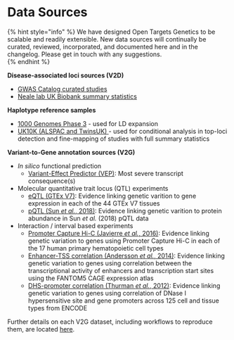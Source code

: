 # Data Sources

{% hint style="info" %}
 We have designed Open Targets Genetics to be scalable and readily extensible. New data sources will continually be curated, reviewed, incorporated, and documented here and in the changelog.  Please get in touch with any suggestions.  
{% endhint %}

**Disease-associated loci sources \(V2D\)**

* [GWAS Catalog curated studies](https://www.ebi.ac.uk/gwas/)
* [Neale lab UK Biobank summary statistics](http://www.nealelab.is/uk-biobank/)

**Haplotype reference samples**

* [1000 Genomes Phase 3](http://www.internationalgenome.org/category/phase-3/) - used for LD expansion
* [UK10K \(ALSPAC and TwinsUK\) ](https://www.uk10k.org/studies/cohorts.html)- used for conditional analysis in top-loci detection and fine-mapping of studies with full summary statistics

**Variant-to-Gene annotation sources \(V2G\)**

* _In silico_ functional prediction
  * [Variant-Effect Predictor \(VEP\)](https://www.ncbi.nlm.nih.gov/pubmed/27268795): Most severe transcript consequence\(s\)
* Molecular quantitative trait locus \(QTL\) experiments
  * [eQTL \(GTEx V7\)](https://www.ncbi.nlm.nih.gov/pubmed/29022597): Evidence linking genetic varition to gene expression in each of the 44 GTEx V7 tissues
  * [pQTL \(Sun _et al._, 2018\)](https://www.ncbi.nlm.nih.gov/pubmed/29875488): Evidence linking genetic varition to protein abundance in Sun _et al._ \(2018\) pQTL data
* Interaction / interval based experiments
  * [Promoter Capture Hi-C \(Javierre _et al._, 2016\)](https://www.ncbi.nlm.nih.gov/pubmed/27863249): Evidence linking genetic variation to genes using Promoter Capture Hi-C in each of the 17 human primary hematopoietic cell types
  * [Enhancer-TSS correlation \(Andersson _et al._, 2014\)](https://www.ncbi.nlm.nih.gov/pubmed/24670763): Evidence linking genetic variation to genes using correlation between the transcriptional activity of enhancers and transcription start sites using the FANTOM5 CAGE expression atlas
  * [DHS-promoter correlation \(Thurman _et al._, 2012\)](https://www.ncbi.nlm.nih.gov/pubmed/22955617): Evidence linking genetic variation to genes using correlation of DNase I hypersensitive site and gene promoters across 125 cell and tissue types from ENCODE

Further details on each V2G dataset, including workflows to reproduce them, are located [here](https://github.com/opentargets/v2g_data/).

